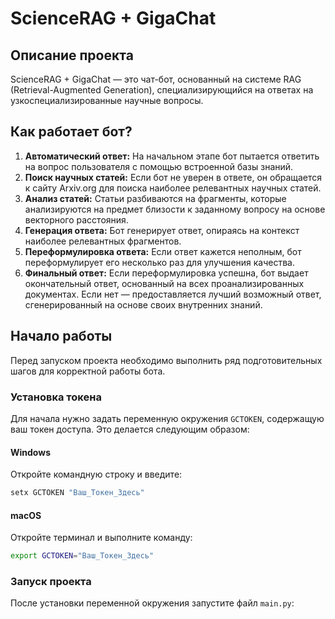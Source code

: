 # ScienceRAG + GigaChat

## Описание проекта
ScienceRAG + GigaChat — это чат-бот, основанный на системе RAG (Retrieval-Augmented Generation), специализирующийся на ответах на узкоспециализированные научные вопросы.

## Как работает бот?
1. **Автоматический ответ:** На начальном этапе бот пытается ответить на вопрос пользователя с помощью встроенной базы знаний.
2. **Поиск научных статей:** Если бот не уверен в ответе, он обращается к сайту Arxiv.org для поиска наиболее релевантных научных статей.
3. **Анализ статей:** Статьи разбиваются на фрагменты, которые анализируются на предмет близости к заданному вопросу на основе векторного расстояния.
4. **Генерация ответа:** Бот генерирует ответ, опираясь на контекст наиболее релевантных фрагментов.
5. **Переформулировка ответа:** Если ответ кажется неполным, бот переформулирует его несколько раз для улучшения качества.
6. **Финальный ответ:** Если переформулировка успешна, бот выдает окончательный ответ, основанный на всех проанализированных документах. Если нет — предоставляется лучший возможный ответ, сгенерированный на основе своих внутренних знаний.

## Начало работы
Перед запуском проекта необходимо выполнить ряд подготовительных шагов для корректной работы бота.

### Установка токена
Для начала нужно задать переменную окружения `GCTOKEN`, содержащую ваш токен доступа. Это делается следующим образом:

#### Windows
Откройте командную строку и введите:
```bash
setx GCTOKEN "Ваш_Токен_Здесь"
```
#### macOS
Откройте терминал и выполните команду:
```bash
export GCTOKEN="Ваш_Токен_Здесь"
```

### Запуск проекта
После установки переменной окружения запустите файл `main.py`:
